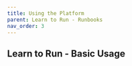 ```yaml
---
title: Using the Platform
parent: Learn to Run - Runbooks
nav_order: 3
---
```


## Learn to Run - Basic Usage
